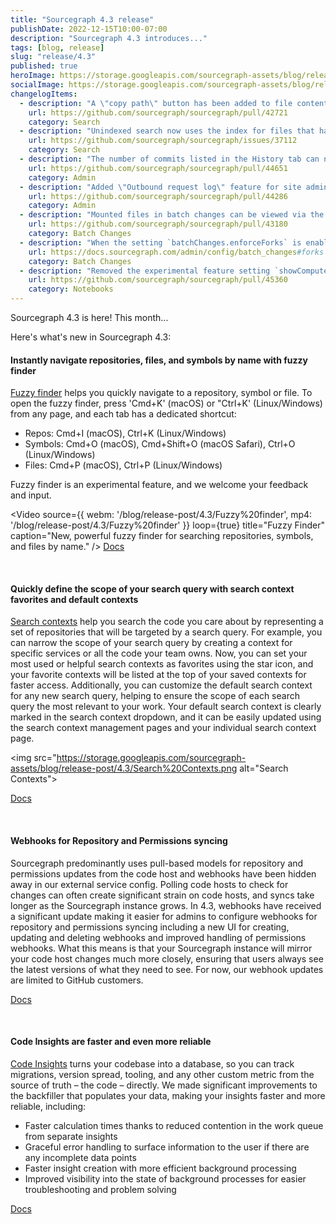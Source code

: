 ```yaml
---
title: "Sourcegraph 4.3 release"
publishDate: 2022-12-15T10:00-07:00
description: "Sourcegraph 4.3 introduces..."
tags: [blog, release]
slug: "release/4.3"
published: true
heroImage: https://storage.googleapis.com/sourcegraph-assets/blog/release-post/4.3/sourcegraph-4-3-hero.png
socialImage: https://storage.googleapis.com/sourcegraph-assets/blog/release-post/4.3/sourcegraph-4-3-hero.png
changelogItems:
  - description: "A \"copy path\" button has been added to file content, path, and symbol search results on hover or focus, next to the file path. The button copies the relative path of the file in the repo, in the same way as the \"copy path\" button in the file and repo pages."
    url: https://github.com/sourcegraph/sourcegraph/pull/42721
    category: Search
  - description: "Unindexed search now uses the index for files that have not changed between the unindexed commit and the indexed commit. The result is faster unindexed search in general. If you are noticing issues you can disable by setting the feature flag `search-hybrid` to false."
    url: https://github.com/sourcegraph/sourcegraph/issues/37112
    category: Search
  - description: "The number of commits listed in the History tab can now be customized for all users by site admins under Configuration -\u003e Global Settings from the site admin page by using the config `history.defaultPageSize`. Individual users may also set `history.defaultPagesize` from their user settings page to override the value set under the Global Settings."
    url: https://github.com/sourcegraph/sourcegraph/pull/44651
    category: Admin
  - description: "Added \"Outbound request log\" feature for site admins"
    url: https://github.com/sourcegraph/sourcegraph/pull/44286
    category: Admin
  - description: "Mounted files in batch changes can be viewed via the UI on the executions page."
    url: https://github.com/sourcegraph/sourcegraph/pull/43180
    category: Batch Changes
  - description: "When the setting `batchChanges.enforceForks` is enabled, Batch Changes will now prefix the name of the fork repo it creates with the original repo's namespace in order to prevent repo name collisions."
    url: https://docs.sourcegraph.com/admin/config/batch_changes#forks
    category: Batch Changes
  - description: "Removed the experimental feature setting `showComputeComponent`. Any notebooks that used the compute component will no longer render the block. The block will be deleted from the database the next time a notebook that uses it is saved."
    url: https://github.com/sourcegraph/sourcegraph/pull/45360
    category: Notebooks
---
```


Sourcegraph 4.3 is here! This month...

Here's what's new in Sourcegraph 4.3:

<Badge link="/code-search" text="Code Search" color="cerise" size="small" />

#### Instantly navigate repositories, files, and symbols by name with fuzzy finder 

[Fuzzy finder](https://docs.sourcegraph.com/code_search/explanations/features) helps you quickly navigate to a repository, symbol or file. To open the fuzzy finder, press 'Cmd+K' (macOS) or "Ctrl+K' (Linux/Windows) from any page, and each tab has a dedicated shortcut:

- Repos: Cmd+I (macOS), Ctrl+K (Linux/Windows)
- Symbols: Cmd+O (macOS), Cmd+Shift+O (macOS Safari), Ctrl+O (Linux/Windows)
- Files: Cmd+P (macOS), Ctrl+P (Linux/Windows)

Fuzzy finder is an experimental feature, and we welcome your feedback and input.

<Video 
  source={{
    webm: '/blog/release-post/4.3/Fuzzy%20finder',
    mp4: '/blog/release-post/4.3/Fuzzy%20finder'
  }}
  loop={true}
  title="Fuzzy Finder"
  caption="New, powerful fuzzy finder for searching repositories, symbols, and files by name."
/>
<a href="https://docs.sourcegraph.com/code_search/explanations/features" className="tw-not-italic tw-flex tw-items-center tw-mb-sm">Docs<OpenInNewIcon className="tw-ml-xxs" size={18} /></a>

<br />
<Badge link="/code-search" text="Code Search" color="cerise" size="small" />

#### Quickly define the scope of your search query with search context favorites and default contexts

[Search contexts](https://docs.sourcegraph.com/code_search/how-to/search_contexts) help you search the code you care about by representing a set of repositories that will be targeted by a search query. For example, you can narrow the scope of your search query by creating a context for specific services or  all the code your team owns. Now, you can set your most used or helpful search contexts as favorites using the star icon, and your favorite contexts will be listed at the top of your saved contexts for faster access. Additionally, you can customize the default search context for any new search query, helping to ensure the scope of each search query the most relevant to your work. Your default search context is clearly marked in the search context dropdown, and it can be easily updated using the search context management pages and your individual search context page. 

<img src="https://storage.googleapis.com/sourcegraph-assets/blog/release-post/4.3/Search%20Contexts.png alt="Search Contexts">

<a href="https://docs.sourcegraph.com/code_search/how-to/search_contexts)" className="tw-not-italic tw-flex tw-items-center tw-mb-sm">Docs<OpenInNewIcon className="tw-ml-xxs" size={18} /></a>

<br />
<Badge link="https://docs.sourcegraph.com/admin/config/webhooks" text="Admin" color="violet" size="small" />

#### Webhooks for Repository and Permissions syncing 

Sourcegraph predominantly uses pull-based models for repository and permissions updates from the code host and webhooks have been hidden away in our external service config. Polling code hosts to check for changes can often create significant strain on code hosts, and syncs take longer as the Sourcegraph instance grows. In 4.3, webhooks have received a significant update making it easier for admins to configure webhooks for repository and permissions syncing including a new UI for creating, updating and deleting webhooks and improved handling of permissions webhooks. What this means is that your Sourcegraph instance will mirror your code host changes much more closely, ensuring that users always see the latest versions of what they need to see. For now, our webhook updates are limited to GitHub customers.

<a href="https://docs.sourcegraph.com/admin/config/webhooks" className="tw-not-italic tw-flex tw-items-center tw-mb-sm">Docs<OpenInNewIcon className="tw-ml-xxs" size={18} /></a>

<br />
<Badge text="Code Insights" link="/code-insights" color="green" size="small" />

#### Code Insights are faster and even more reliable

[Code Insights](https://docs.sourcegraph.com/code_insights) turns your codebase into a database, so you can track migrations, version spread, tooling, and any other custom metric from the source of truth – the code – directly. We made significant improvements to the backfiller that populates your data, making your insights faster and more reliable, including: 

- Faster calculation times thanks to reduced contention in the work queue from separate insights
- Graceful error handling to surface information to the user if there are any incomplete data points
- Faster insight creation with more efficient background processing
- Improved visibility into the state of background processes for easier troubleshooting and problem solving

<a href="https://docs.sourcegraph.com/code_insights" className="tw-not-italic tw-flex tw-items-center tw-mb-sm">Docs<OpenInNewIcon className="tw-ml-xxs" size={18} /></a>